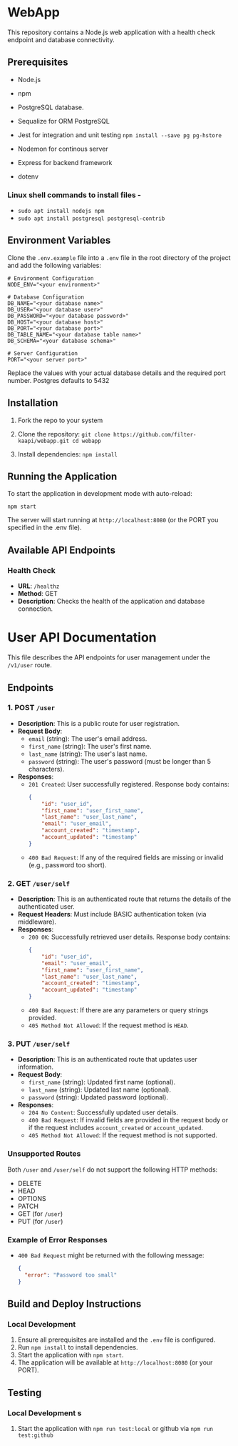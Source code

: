 # WebApp

This repository contains a Node.js web application with a health check endpoint and database connectivity.

## Prerequisites

- Node.js
- npm
- PostgreSQL database.
- Sequalize for ORM PostgreSQL
- Jest for integration and unit testing
  `npm install --save pg pg-hstore`

- Nodemon for continous server
- Express for backend framework
- dotenv

### Linux shell commands to install files -

- `sudo apt install nodejs npm`
- `sudo apt install postgresql postgresql-contrib`

## Environment Variables

Clone the `.env.example` file into a `.env` file in the root directory of the project and add the following variables:

```
# Environment Configuration
NODE_ENV="<your environment>"

# Database Configuration
DB_NAME="<your database name>"
DB_USER="<your database user>"
DB_PASSWORD="<your database password>"
DB_HOST="<your database host>"
DB_PORT="<your database port>"
DB_TABLE_NAME="<your database table name>"
DB_SCHEMA="<your database schema>"

# Server Configuration
PORT="<your server port>"
```

Replace the values with your actual database details and the required port number. Postgres defaults to 5432

## Installation

1. Fork the repo to your system
2. Clone the repository:
   `git clone https://github.com/filter-kaapi/webapp.git
cd webapp`

3. Install dependencies:
   `npm install`

## Running the Application

To start the application in development mode with auto-reload:

`npm start`

The server will start running at `http://localhost:8080` (or the PORT you specified in the .env file).

## Available API Endpoints

### Health Check

- **URL**: `/healthz`
- **Method**: GET
- **Description**: Checks the health of the application and database connection.

# User API Documentation

This file describes the API endpoints for user management under the `/v1/user` route.

## Endpoints

### 1. POST `/user`

- **Description**: This is a public route for user registration.
- **Request Body**:
  - `email` (string): The user's email address.
  - `first_name` (string): The user's first name.
  - `last_name` (string): The user's last name.
  - `password` (string): The user's password (must be longer than 5 characters).
- **Responses**:
  - `201 Created`: User successfully registered. Response body contains:
    ```json
    {
    	"id": "user_id",
    	"first_name": "user_first_name",
    	"last_name": "user_last_name",
    	"email": "user_email",
    	"account_created": "timestamp",
    	"account_updated": "timestamp"
    }
    ```
  - `400 Bad Request`: If any of the required fields are missing or invalid (e.g., password too short).

### 2. GET `/user/self`

- **Description**: This is an authenticated route that returns the details of the authenticated user.
- **Request Headers**: Must include BASIC authentication token (via middleware).
- **Responses**:
  - `200 OK`: Successfully retrieved user details. Response body contains:
    ```json
    {
    	"id": "user_id",
    	"email": "user_email",
    	"first_name": "user_first_name",
    	"last_name": "user_last_name",
    	"account_created": "timestamp",
    	"account_updated": "timestamp"
    }
    ```
  - `400 Bad Request`: If there are any parameters or query strings provided.
  - `405 Method Not Allowed`: If the request method is `HEAD`.

### 3. PUT `/user/self`

- **Description**: This is an authenticated route that updates user information.
- **Request Body**:
  - `first_name` (string): Updated first name (optional).
  - `last_name` (string): Updated last name (optional).
  - `password` (string): Updated password (optional).
- **Responses**:
  - `204 No Content`: Successfully updated user details.
  - `400 Bad Request`: If invalid fields are provided in the request body or if the request includes `account_created` or `account_updated`.
  - `405 Method Not Allowed`: If the request method is not supported.

### Unsupported Routes

Both `/user` and `/user/self` do not support the following HTTP methods:

- DELETE
- HEAD
- OPTIONS
- PATCH
- GET (for `/user`)
- PUT (for `/user`)

### Example of Error Responses

- `400 Bad Request` might be returned with the following message:
  ```json
  {
  	"error": "Password too small"
  }
  ```

## Build and Deploy Instructions

### Local Development

1. Ensure all prerequisites are installed and the `.env` file is configured.
2. Run `npm install` to install dependencies.
3. Start the application with `npm start`.
4. The application will be available at `http://localhost:8080` (or your PORT).

## Testing

### Local Development s

1. Start the application with `npm run test:local`
   or github via
   `npm run test:github`

##
